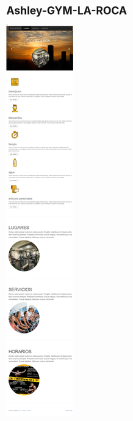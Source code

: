 # Ashley-GYM-LA-ROCA
![imagen](https://github.com/ashleygonzale/Ashley-GYM-LA-ROCA/blob/1f573b09be60d3dec6fa8b4c50e7f7404ad7cdbc/_D__pagina5taunidad_index.html.png)

